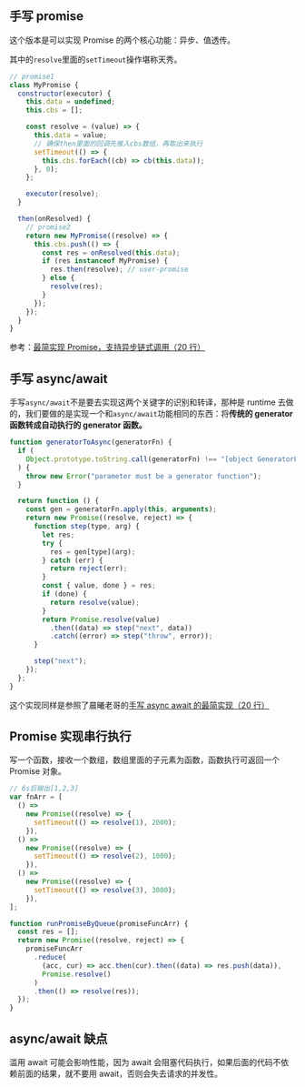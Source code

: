## 手写 promise

这个版本是可以实现 Promise 的两个核心功能：异步、值透传。

其中的`resolve`里面的`setTimeout`操作堪称天秀。

```js
// promise1
class MyPromise {
  constructor(executor) {
    this.data = undefined;
    this.cbs = [];

    const resolve = (value) => {
      this.data = value;
      // 确保then里面的回调先推入cbs数组，再取出来执行
      setTimeout(() => {
        this.cbs.forEach((cb) => cb(this.data));
      }, 0);
    };

    executor(resolve);
  }

  then(onResolved) {
    // promise2
    return new MyPromise((resolve) => {
      this.cbs.push(() => {
        const res = onResolved(this.data);
        if (res instanceof MyPromise) {
          res.then(resolve); // user-promise
        } else {
          resolve(res);
        }
      });
    });
  }
}
```

参考：[最简实现 Promise，支持异步链式调用（20 行）](https://juejin.cn/post/6844904094079926286)

## 手写 async/await

手写`async/await`不是要去实现这两个关键字的识别和转译，那种是 runtime 去做的，我们要做的是实现一个和`async/await`功能相同的东西：将**传统的 generator 函数转成自动执行的 generator 函数。**

```js
function generatorToAsync(generatorFn) {
  if (
    Object.prototype.toString.call(generatorFn) !== "[object GeneratorFunction]"
  ) {
    throw new Error("parameter must be a generator function");
  }

  return function () {
    const gen = generatorFn.apply(this, arguments);
    return new Promise((resolve, reject) => {
      function step(type, arg) {
        let res;
        try {
          res = gen[type](arg);
        } catch (err) {
          return reject(err);
        }
        const { value, done } = res;
        if (done) {
          return resolve(value);
        }
        return Promise.resolve(value)
          .then((data) => step("next", data))
          .catch((error) => step("throw", error));
      }

      step("next");
    });
  };
}
```

这个实现同样是参照了晨曦老哥的[手写 async await 的最简实现（20 行）](https://juejin.cn/post/6844904102053281806)

## Promise 实现串行执行

写一个函数，接收一个数组，数组里面的子元素为函数，函数执行可返回一个 Promise 对象。

```js
// 6s后输出[1,2,3]
var fnArr = [
  () =>
    new Promise((resolve) => {
      setTimeout(() => resolve(1), 2000);
    }),
  () =>
    new Promise((resolve) => {
      setTimeout(() => resolve(2), 1000);
    }),
  () =>
    new Promise((resolve) => {
      setTimeout(() => resolve(3), 3000);
    }),
];

function runPromiseByQueue(promiseFuncArr) {
  const res = [];
  return new Promise((resolve, reject) => {
    promiseFuncArr
      .reduce(
        (acc, cur) => acc.then(cur).then((data) => res.push(data)),
        Promise.resolve()
      )
      .then(() => resolve(res));
  });
}
```

## async/await 缺点

滥用 await 可能会影响性能，因为 await 会阻塞代码执行，如果后面的代码不依赖前面的结果，就不要用 await，否则会失去请求的并发性。
